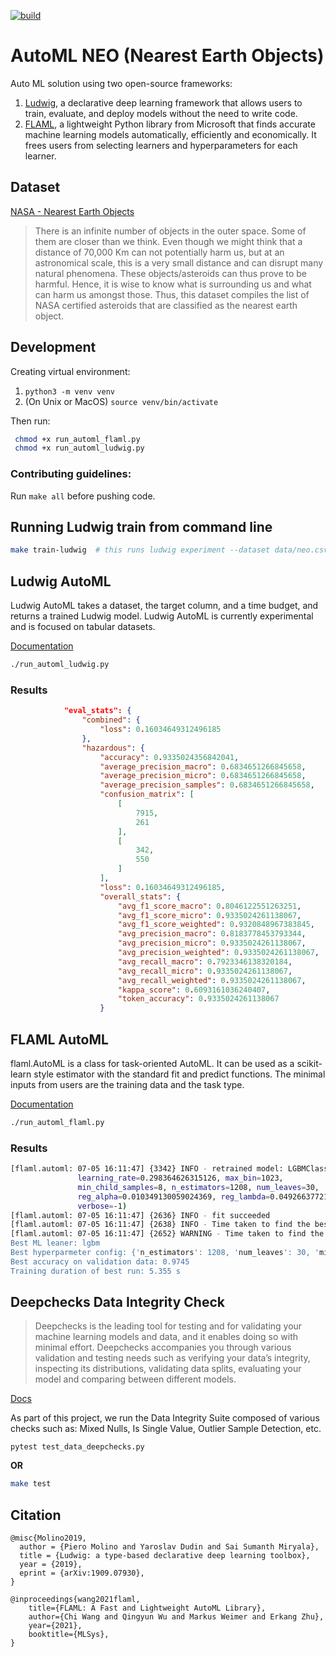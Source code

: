 [![build](https://github.com/shyamal-anadkat/automl-neo/actions/workflows/main.yml/badge.svg?branch=main)](https://github.com/shyamal-anadkat/automl-neo/actions/workflows/main.yml)

# AutoML NEO (Nearest Earth Objects)

Auto ML solution using two open-source frameworks:

1. [Ludwig](https://ludwig-ai.github.io/ludwig-docs/0.5/index.html),
a declarative deep learning framework that allows users to train, evaluate, and deploy models without the need to write code.
2. [FLAML](https://github.com/microsoft/FLAML), 
a lightweight Python library from Microsoft that finds accurate machine learning models automatically, efficiently and economically. It frees users from selecting learners and hyperparameters for each learner.

## Dataset

[NASA - Nearest Earth Objects](https://www.kaggle.com/datasets/sameepvani/nasa-nearest-earth-objects?datasetId=2272878&sortBy=voteCount&select=neo.csv)

>There is an infinite number of objects in the outer space. Some of them are closer than we think. Even though we might think that a distance of 70,000 Km can not potentially harm us, but at an astronomical scale, this is a very small distance and can disrupt many natural phenomena. These objects/asteroids can thus prove to be harmful. Hence, it is wise to know what is surrounding us and what can harm us amongst those. Thus, this dataset compiles the list of NASA certified asteroids that are classified as the nearest earth object.

## Development 

Creating virtual environment:

 1. ```python3 -m venv venv```
 2.  (On Unix or MacOS) ```source venv/bin/activate```

Then run:
```bash
 chmod +x run_automl_flaml.py
 chmod +x run_automl_ludwig.py
```

### Contributing guidelines:

Run ```make all``` before pushing code.

## Running Ludwig train from command line

```bash
make train-ludwig  # this runs ludwig experiment --dataset data/neo.csv --config config.yaml
```

## Ludwig AutoML

Ludwig AutoML takes a dataset, the target column, and a time budget, and returns a trained Ludwig model.
Ludwig AutoML is currently experimental and is focused on tabular datasets.


[Documentation](https://ludwig-ai.github.io/ludwig-docs/0.5/user_guide/automl/)

```bash
./run_automl_ludwig.py
```


### Results

```json
            "eval_stats": {
                "combined": {
                    "loss": 0.16034649312496185
                },
                "hazardous": {
                    "accuracy": 0.9335024356842041,
                    "average_precision_macro": 0.6834651266845658,
                    "average_precision_micro": 0.6834651266845658,
                    "average_precision_samples": 0.6834651266845658,
                    "confusion_matrix": [
                        [
                            7915,
                            261
                        ],
                        [
                            342,
                            550
                        ]
                    ],
                    "loss": 0.16034649312496185,
                    "overall_stats": {
                        "avg_f1_score_macro": 0.8046122551263251,
                        "avg_f1_score_micro": 0.9335024261138067,
                        "avg_f1_score_weighted": 0.9320848967383845,
                        "avg_precision_macro": 0.8183778453793344,
                        "avg_precision_micro": 0.9335024261138067,
                        "avg_precision_weighted": 0.9335024261138067,
                        "avg_recall_macro": 0.7923346138320184,
                        "avg_recall_micro": 0.9335024261138067,
                        "avg_recall_weighted": 0.9335024261138067,
                        "kappa_score": 0.6093161036240407,
                        "token_accuracy": 0.9335024261138067
                    }
```

## FLAML AutoML

flaml.AutoML is a class for task-oriented AutoML. It can be used as a scikit-learn style estimator with the standard fit and predict functions. 
The minimal inputs from users are the training data and the task type.

[Documentation](https://microsoft.github.io/FLAML/docs/Use-Cases/Task-Oriented-AutoML/)

```bash
./run_automl_flaml.py
```

### Results

```bash
[flaml.automl: 07-05 16:11:47] {3342} INFO - retrained model: LGBMClassifier(colsample_bytree=0.3798570169670106,
               learning_rate=0.298364626315126, max_bin=1023,
               min_child_samples=8, n_estimators=1208, num_leaves=30,
               reg_alpha=0.010349130059024369, reg_lambda=0.04926637721736125,
               verbose=-1)
[flaml.automl: 07-05 16:11:47] {2636} INFO - fit succeeded
[flaml.automl: 07-05 16:11:47] {2638} INFO - Time taken to find the best model: 109.54706311225891
[flaml.automl: 07-05 16:11:47] {2652} WARNING - Time taken to find the best model is 91% of the provided time budget and not all estimators' hyperparameter search converged. Consider increasing the time budget.
Best ML leaner: lgbm
Best hyperparmeter config: {'n_estimators': 1208, 'num_leaves': 30, 'min_child_samples': 8, 'learning_rate': 0.298364626315126, 'log_max_bin': 10, 'colsample_bytree': 0.3798570169670106, 'reg_alpha': 0.010349130059024369, 'reg_lambda': 0.04926637721736125, 'FLAML_sample_size': 61314}
Best accuracy on validation data: 0.9745
Training duration of best run: 5.355 s
```

## Deepchecks Data Integrity Check

>Deepchecks is the leading tool for testing and for validating your machine learning models and data, and it enables doing so with minimal effort. Deepchecks accompanies you through various validation and testing needs such as verifying your data’s integrity, inspecting its distributions, 
> validating data splits, evaluating your model and comparing between different models.

[Docs](https://docs.deepchecks.com/)

As part of this project, we run the Data Integrity Suite composed of various checks such as: 
Mixed Nulls, Is Single Value, Outlier Sample Detection, etc.

```
pytest test_data_deepchecks.py
```
**OR**
```bash
make test
```


## Citation

```
@misc{Molino2019,
  author = {Piero Molino and Yaroslav Dudin and Sai Sumanth Miryala},
  title = {Ludwig: a type-based declarative deep learning toolbox},
  year = {2019},
  eprint = {arXiv:1909.07930},
}

@inproceedings{wang2021flaml,
    title={FLAML: A Fast and Lightweight AutoML Library},
    author={Chi Wang and Qingyun Wu and Markus Weimer and Erkang Zhu},
    year={2021},
    booktitle={MLSys},
}
```
